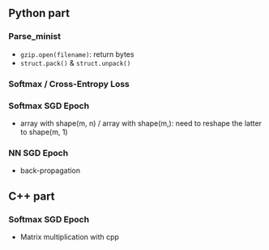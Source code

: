 ## Python part

### Parse_minist

- `gzip.open(filename)`: return bytes
- ``struct.pack()`` & ``struct.unpack()``

### Softmax / Cross-Entropy Loss

### Softmax SGD Epoch

- array with shape(m, n) / array with shape(m,): need to reshape the latter to shape(m, 1)

### NN SGD Epoch

- back-propagation

## C++ part

### Softmax SGD Epoch

- Matrix multiplication with cpp

